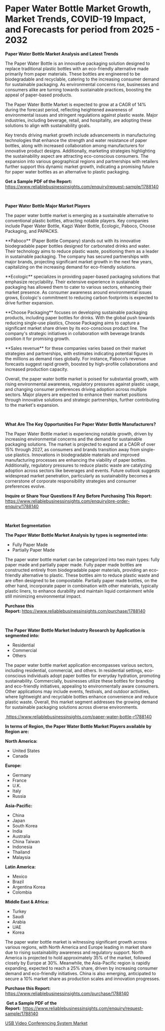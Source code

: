 <p><h1>Paper Water Bottle Market Growth, Market Trends, COVID-19 Impact, and Forecasts for period from 2025 - 2032</h1></p><p><strong>Paper Water Bottle Market Analysis and Latest Trends</strong></p>
<p><p>The Paper Water Bottle is an innovative packaging solution designed to replace traditional plastic bottles with an eco-friendly alternative made primarily from paper materials. These bottles are engineered to be biodegradable and recyclable, catering to the increasing consumer demand for sustainable packaging. As environmental concerns rise, businesses and consumers alike are turning towards sustainable practices, boosting the appeal of paper-based products.</p><p>The Paper Water Bottle Market is expected to grow at a CAGR of 14% during the forecast period, reflecting heightened awareness of environmental issues and stringent regulations against plastic waste. Major industries, including beverage, retail, and hospitality, are adopting these solutions to align with sustainability goals. </p><p>Key trends driving market growth include advancements in manufacturing technologies that enhance the strength and water resistance of paper bottles, along with increased collaboration among manufacturers for innovative product designs. Additionally, marketing strategies highlighting the sustainability aspect are attracting eco-conscious consumers. The expansion into various geographical regions and partnerships with retailers further support this dynamic market growth, indicating a promising future for paper water bottles as an alternative to plastic packaging.</p></p>
<p><strong>Get a Sample PDF of the Report:&nbsp;</strong> <a href="https://www.reliablebusinessinsights.com/enquiry/request-sample/1788140?utm_campaign=2226&utm_medium=2&utm_source=Github&utm_content=ia&utm_term=08022025&utm_id=paper-water-bottle">https://www.reliablebusinessinsights.com/enquiry/request-sample/1788140</a></p>
<p>&nbsp;</p>
<p><strong>Paper Water Bottle Major Market Players</strong></p>
<p><p>The paper water bottle market is emerging as a sustainable alternative to conventional plastic bottles, attracting notable players. Key companies include Paper Water Bottle, Kagzi Water Bottle, Ecologic, Paboco, Choose Packaging, and PAPACKS.</p><p>**Paboco** (Paper Bottle Company) stands out with its innovative biodegradable paper bottles designed for carbonated drinks and water. Their technology aims to reduce plastic waste, positioning them as a leader in sustainable packaging. The company has secured partnerships with major brands, projecting significant market growth in the next few years, capitalizing on the increasing demand for eco-friendly solutions.</p><p>**Ecologic** specializes in providing paper-based packaging solutions that emphasize recyclability. Their extensive experience in sustainable packaging has allowed them to cater to various sectors, enhancing their market presence. As consumer awareness around environmental issues grows, Ecologic's commitment to reducing carbon footprints is expected to drive further expansion.</p><p>**Choose Packaging** focuses on developing sustainable packaging products, including paper bottles for drinks. With the global push towards reducing single-use plastics, Choose Packaging aims to capture a significant market share driven by its eco-conscious product line. The company's strategic initiatives in collaboration with beverage brands position it for promising growth.</p><p>**Sales revenue** for these companies varies based on their market strategies and partnerships, with estimates indicating potential figures in the millions as demand rises globally. For instance, Paboco’s revenue forecasts suggest rapid growth, boosted by high-profile collaborations and increased production capacity.</p><p>Overall, the paper water bottle market is poised for substantial growth, with rising environmental awareness, regulatory pressures against plastic usage, and changing consumer preferences driving adoption across multiple sectors. Major players are expected to enhance their market positions through innovative solutions and strategic partnerships, further contributing to the market's expansion.</p></p>
<p>&nbsp;</p>
<p><strong>What Are The Key Opportunities For Paper Water Bottle Manufacturers?</strong></p>
<p><p>The Paper Water Bottle market is experiencing notable growth, driven by increasing environmental concerns and the demand for sustainable packaging solutions. The market is projected to expand at a CAGR of over 15% through 2027, as consumers and brands transition away from single-use plastics. Innovations in biodegradable materials and improved manufacturing processes are enhancing the viability of paper bottles. Additionally, regulatory pressures to reduce plastic waste are catalyzing adoption across sectors like beverages and events. Future outlook suggests widespread market penetration, particularly as sustainability becomes a cornerstone of corporate responsibility strategies and consumer preferences evolve.</p></p>
<p><strong>Inquire or Share Your Questions If Any Before Purchasing This Report:</strong> <a href="https://www.reliablebusinessinsights.com/enquiry/pre-order-enquiry/1788140?utm_campaign=2226&utm_medium=2&utm_source=Github&utm_content=ia&utm_term=08022025&utm_id=paper-water-bottle">https://www.reliablebusinessinsights.com/enquiry/pre-order-enquiry/1788140</a></p>
<p>&nbsp;</p>
<p><strong>Market Segmentation</strong></p>
<p><strong>The Paper Water Bottle Market Analysis by types is segmented into:</strong></p>
<p><ul><li>Fully Paper Made</li><li>Partially Paper Made</li></ul></p>
<p><p>The paper water bottle market can be categorized into two main types: fully paper made and partially paper made. Fully paper made bottles are constructed entirely from biodegradable paper materials, providing an eco-friendly alternative to plastic. These bottles aim to reduce plastic waste and are often designed to be compostable. Partially paper made bottles, on the other hand, incorporate paper in combination with other materials, typically plastic liners, to enhance durability and maintain liquid containment while still minimizing environmental impact.</p></p>
<p><strong>Purchase this Report:&nbsp;</strong><a href="https://www.reliablebusinessinsights.com/purchase/1788140?utm_campaign=2226&utm_medium=2&utm_source=Github&utm_content=ia&utm_term=08022025&utm_id=paper-water-bottle">https://www.reliablebusinessinsights.com/purchase/1788140</a></p>
<p>&nbsp;</p>
<p><strong>The Paper Water Bottle Market Industry Research by Application is segmented into:</strong></p>
<p><ul><li>Residential</li><li>Commercial</li><li>Others</li></ul></p>
<p><p>The paper water bottle market application encompasses various sectors, including residential, commercial, and others. In residential settings, eco-conscious individuals adopt paper bottles for everyday hydration, promoting sustainability. Commercially, businesses utilize these bottles for branding and eco-friendly initiatives, appealing to environmentally aware consumers. Other applications may include events, festivals, and outdoor activities, where lightweight and recyclable bottles enhance convenience and reduce plastic waste. Overall, this market segment addresses the growing demand for sustainable packaging solutions across diverse environments.</p></p>
<p><a href="https://www.reliablebusinessinsights.com/paper-water-bottle-r1788140?utm_campaign=2226&utm_medium=2&utm_source=Github&utm_content=ia&utm_term=08022025&utm_id=paper-water-bottle">&nbsp;https://www.reliablebusinessinsights.com/paper-water-bottle-r1788140</a></p>
<p><strong>In terms of Region, the Paper Water Bottle Market Players available by Region are:</strong></p>
<p>
    <p> <strong> North America: </strong>
        <ul>
            <li>United States</li>
            <li>Canada</li>
        </ul>
        </p> 
    <p> <strong> Europe: </strong>
        <ul>
            <li>Germany</li>
            <li>France</li>
            <li>U.K.</li>
            <li>Italy</li>
            <li>Russia</li>
        </ul>
        </p> 
    <p> <strong> Asia-Pacific: </strong>
        <ul>
            <li>China</li>
            <li>Japan</li>
            <li>South Korea</li>
            <li>India</li>
            <li>Australia</li>
            <li>China Taiwan</li>
            <li>Indonesia</li>
            <li>Thailand</li>
            <li>Malaysia</li>
        </ul>
        </p> 
    <p> <strong> Latin America: </strong>
        <ul>
            <li>Mexico</li>
            <li>Brazil</li>
            <li>Argentina Korea</li>
            <li>Colombia</li>
        </ul>
        </p> 
    <p> <strong> Middle East & Africa: </strong>
        <ul>
            <li>Turkey</li>
            <li>Saudi</li>
            <li>Arabia</li>
            <li>UAE</li>
            <li>Korea</li>
        </ul>
    </p>
    </p>
<p><p>The paper water bottle market is witnessing significant growth across various regions, with North America and Europe leading in market share due to rising sustainability awareness and regulatory support. North America is projected to hold approximately 35% of the market, followed closely by Europe at 30%. Meanwhile, the Asia-Pacific region is rapidly expanding, expected to reach a 25% share, driven by increasing consumer demand and eco-friendly initiatives. China is also emerging, anticipated to secure a 10% market share as production scales and innovation progresses.</p></p>
<p><strong>Purchase this Report: </strong><a href="https://www.reliablebusinessinsights.com/purchase/1788140?utm_campaign=2226&utm_medium=2&utm_source=Github&utm_content=ia&utm_term=08022025&utm_id=paper-water-bottle">https://www.reliablebusinessinsights.com/purchase/1788140</a></p>
<p>&nbsp;<strong>Get a Sample PDF of the Report:&nbsp;&nbsp;</strong><a href="https://www.reliablebusinessinsights.com/enquiry/request-sample/1788140?utm_campaign=2226&utm_medium=2&utm_source=Github&utm_content=ia&utm_term=08022025&utm_id=paper-water-bottle">https://www.reliablebusinessinsights.com/enquiry/request-sample/1788140</a></p>
<p><strong></strong></p>
<p><p><a href="https://github.com/AlisaRowe24/Market-Research-Report-List-1/blob/main/usb-video-conferencing-system-market.md?utm_campaign=2226&utm_medium=2&utm_source=Github&utm_content=ia&utm_term=08022025&utm_id=paper-water-bottle">USB Video Conferencing System Market</a></p></p>
